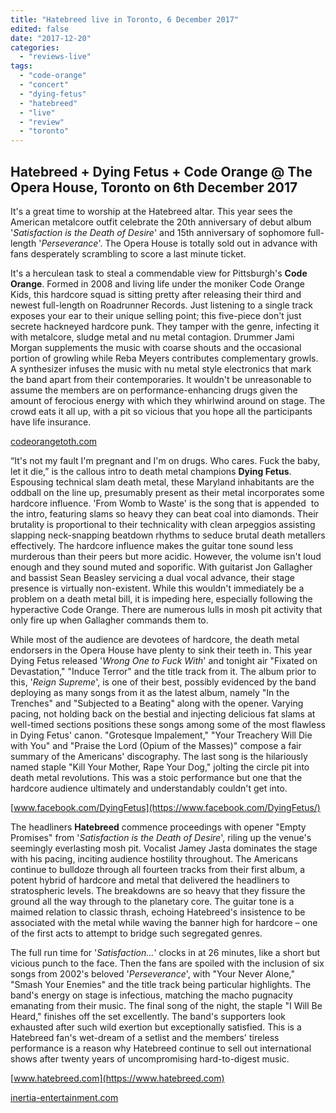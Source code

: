 ```yaml
---
title: "Hatebreed live in Toronto, 6 December 2017"
edited: false
date: "2017-12-20"
categories:
  - "reviews-live"
tags:
  - "code-orange"
  - "concert"
  - "dying-fetus"
  - "hatebreed"
  - "live"
  - "review"
  - "toronto"
---
```


## Hatebreed + Dying Fetus + Code Orange @ The Opera House, Toronto on 6th December 2017

It's a great time to worship at the Hatebreed altar. This year sees the American metalcore outfit celebrate the 20th anniversary of debut album '_Satisfaction is the Death of Desire_' and 15th anniversary of sophomore full-length '_Perseverance_'. The Opera House is totally sold out in advance with fans desperately scrambling to score a last minute ticket.

It's a herculean task to steal a commendable view for Pittsburgh's **Code Orange**. Formed in 2008 and living life under the moniker Code Orange Kids, this hardcore squad is sitting pretty after releasing their third and newest full-length on Roadrunner Records. Just listening to a single track exposes your ear to their unique selling point; this five-piece don't just secrete hackneyed hardcore punk. They tamper with the genre, infecting it with metalcore, sludge metal and nu metal contagion. Drummer Jami Morgan supplements the music with coarse shouts and the occasional portion of growling while Reba Meyers contributes complementary growls. A synthesizer infuses the music with nu metal style electronics that mark the band apart from their contemporaries. It wouldn't be unreasonable to assume the members are on performance-enhancing drugs given the amount of ferocious energy with which they whirlwind around on stage. The crowd eats it all up, with a pit so vicious that you hope all the participants have life insurance.

[codeorangetoth.com](http://codeorangetoth.com/)

“It's not my fault I'm pregnant and I'm on drugs. Who cares. Fuck the baby, let it die,” is the callous intro to death metal champions **Dying Fetus**. Espousing technical slam death metal, these Maryland inhabitants are the oddball on the line up, presumably present as their metal incorporates some hardcore influence. 'From Womb to Waste' is the song that is appended  to the intro, featuring slams so heavy they can beat coal into diamonds. Their brutality is proportional to their technicality with clean arpeggios assisting slapping neck-snapping beatdown rhythms to seduce brutal death metallers effectively. The hardcore influence makes the guitar tone sound less murderous than their peers but more acidic. However, the volume isn't loud enough and they sound muted and soporific. With guitarist Jon Gallagher and bassist Sean Beasley servicing a dual vocal advance, their stage presence is virtually non-existent. While this wouldn't immediately be a problem on a death metal bill, it is impeding here, especially following the hyperactive Code Orange. There are numerous lulls in mosh pit activity that only fire up when Gallagher commands them to.

While most of the audience are devotees of hardcore, the death metal endorsers in the Opera House have plenty to sink their teeth in. This year Dying Fetus released '_Wrong One to Fuck With_' and tonight air "Fixated on Devastation," "Induce Terror" and the title track from it. The album prior to this, '_Reign Supreme_', is one of their best, possibly evidenced by the band deploying as many songs from it as the latest album, namely "In the Trenches" and "Subjected to a Beating" along with the opener. Varying pacing, not holding back on the bestial and injecting delicious fat slams at well-timed sections positions these songs among some of the most flawless in Dying Fetus' canon. "Grotesque Impalement," "Your Treachery Will Die with You" and "Praise the Lord (Opium of the Masses)" compose a fair summary of the Americans' discography. The last song is the hilariously named staple "Kill Your Mother, Rape Your Dog," jolting the circle pit into death metal revolutions. This was a stoic performance but one that the hardcore audience ultimately and understandably couldn't get into.

[www.facebook.com/DyingFetus](https://www.facebook.com/DyingFetus/)

The headliners **Hatebreed** commence proceedings with opener "Empty Promises" from '_Satisfaction is the Death of Desire_', riling up the venue's seemingly everlasting mosh pit. Vocalist Jamey Jasta dominates the stage with his pacing, inciting audience hostility throughout. The Americans continue to bulldoze through all fourteen tracks from their first album, a potent hybrid of hardcore and metal that delivered the headliners to stratospheric levels. The breakdowns are so heavy that they fissure the ground all the way through to the planetary core. The guitar tone is a maimed relation to classic thrash, echoing Hatebreed's insistence to be associated with the metal while waving the banner high for hardcore – one of the first acts to attempt to bridge such segregated genres.

The full run time for '_Satisfaction..._' clocks in at 26 minutes, like a short but vicious punch to the face. Then the fans are spoiled with the inclusion of six songs from 2002's beloved '_Perseverance_', with "Your Never Alone," "Smash Your Enemies" and the title track being particular highlights. The band's energy on stage is infectious, matching the macho pugnacity emanating from their music. The final song of the night, the staple "I Will Be Heard," finishes off the set excellently. The band's supporters look exhausted after such wild exertion but exceptionally satisfied. This is a Hatebreed fan's wet-dream of a setlist and the members' tireless performance is a reason why Hatebreed continue to sell out international shows after twenty years of uncompromising hard-to-digest music.

[www.hatebreed.com](https://www.hatebreed.com)

[inertia-entertainment.com](http://inertia-entertainment.com)

